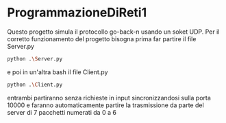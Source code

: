 # ProgrammazioneDiReti1
Questo progetto simula il protocollo go-back-n usando un soket UDP.
Per il corretto funzionamento del progetto bisogna prima far partire il file Server.py
```bash
python .\Server.py
```
e poi in un'altra bash il file Client.py
```bash
python .\Client.py
```
entrambi partiranno senza richieste in input sincronizzandosi sulla porta 10000 e 
faranno automaticamente partire la trasmissione da parte del server di 7 pacchetti numerati da 0 a 6
